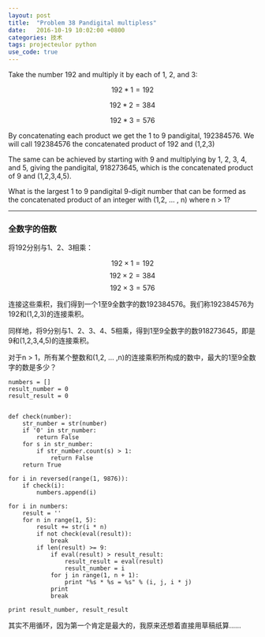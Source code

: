 ```yaml
---
layout: post
title:  "Problem 38 Pandigital multipless"
date:   2016-10-19 10:02:00 +0800
categories: 技术
tags: projecteulor python
use_code: true
---
```

Take the number 192 and multiply it by each of 1, 2, and 3:

$$192 * 1 = 192$$

$$192 * 2 = 384$$

$$192 * 3 = 576$$

By concatenating each product we get the 1 to 9 pandigital, 192384576. We will call 192384576 the concatenated product of 192 and (1,2,3)

The same can be achieved by starting with 9 and multiplying by 1, 2, 3, 4, and 5, giving the pandigital, 918273645, which is the concatenated product of 9 and (1,2,3,4,5).

What is the largest 1 to 9 pandigital 9-digit number that can be formed as the concatenated product of an integer with (1,2, ... , n) where n > 1?

<!--more-->

*****

### 全数字的倍数 ###

将192分别与1、2、3相乘：

$$192 × 1 = 192$$
$$192 × 2 = 384$$
$$192 × 3 = 576$$

连接这些乘积，我们得到一个1至9全数字的数192384576。我们称192384576为192和(1,2,3)的连接乘积。

同样地，将9分别与1、2、3、4、5相乘，得到1至9全数字的数918273645，即是9和(1,2,3,4,5)的连接乘积。

对于n > 1，所有某个整数和(1,2, … ,n)的连接乘积所构成的数中，最大的1至9全数字的数是多少？

    numbers = []
    result_number = 0
    result_result = 0


    def check(number):
        str_number = str(number)
        if '0' in str_number:
            return False
        for s in str_number:
            if str_number.count(s) > 1:
                return False
        return True

    for i in reversed(range(1, 9876)):
        if check(i):
            numbers.append(i)

    for i in numbers:
        result = ''
        for n in range(1, 5):
            result += str(i * n)
            if not check(eval(result)):
                break
            if len(result) >= 9:
                if eval(result) > result_result:
                    result_result = eval(result)
                    result_number = i
                for j in range(1, n + 1):
                    print "%s * %s = %s" % (i, j, i * j)
                print
                break

    print result_number, result_result

其实不用循环，因为第一个肯定是最大的，我原来还想着直接用草稿纸算……
